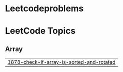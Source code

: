 # Leetcodeproblems
<!---LeetCode Topics Start-->
# LeetCode Topics
## Array
|  |
| ------- |
| [1878-check-if-array-is-sorted-and-rotated](https://github.com/Jyothsnapandraki/Leetcodeproblems/tree/master/1878-check-if-array-is-sorted-and-rotated) |
<!---LeetCode Topics End-->